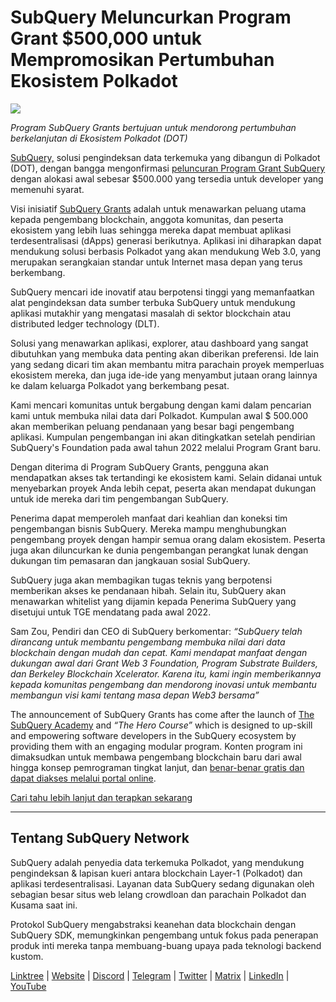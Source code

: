 # SubQuery Meluncurkan Program Grant $500,000 untuk Mempromosikan Pertumbuhan Ekosistem Polkadot

![](https://cdn-images-1.medium.com/max/800/1*LsQkybCuzuopypGKyKkPAA.png)

_Program SubQuery Grants bertujuan untuk mendorong pertumbuhan berkelanjutan di Ekosistem Polkadot (DOT)_

[SubQuery,](https://subquery.network/) solusi pengindeksan data terkemuka yang dibangun di Polkadot (DOT), dengan bangga mengonfirmasi [peluncuran Program Grant SubQuery](https://subquery.network/grants) dengan alokasi awal sebesar $500.000 yang tersedia untuk developer yang memenuhi syarat.

Visi inisiatif [SubQuery Grants](https://subquery.network/grants) adalah untuk menawarkan peluang utama kepada pengembang blockchain, anggota komunitas, dan peserta ekosistem yang lebih luas sehingga mereka dapat membuat aplikasi terdesentralisasi (dApps) generasi berikutnya. Aplikasi ini diharapkan dapat mendukung solusi berbasis Polkadot yang akan mendukung Web 3.0, yang merupakan serangkaian standar untuk Internet masa depan yang terus berkembang.

SubQuery mencari ide inovatif atau berpotensi tinggi yang memanfaatkan alat pengindeksan data sumber terbuka SubQuery untuk mendukung aplikasi mutakhir yang mengatasi masalah di sektor blockchain atau distributed ledger technology (DLT).

Solusi yang menawarkan aplikasi, explorer, atau dashboard yang sangat dibutuhkan yang membuka data penting akan diberikan preferensi. Ide lain yang sedang dicari tim akan membantu mitra parachain proyek memperluas ekosistem mereka, dan juga ide-ide yang menyambut jutaan orang lainnya ke dalam keluarga Polkadot yang berkembang pesat.

Kami mencari komunitas untuk bergabung dengan kami dalam pencarian kami untuk membuka nilai data dari Polkadot. Kumpulan awal $ 500.000 akan memberikan peluang pendanaan yang besar bagi pengembang aplikasi. Kumpulan pengembangan ini akan ditingkatkan setelah pendirian SubQuery's Foundation pada awal tahun 2022 melalui Program Grant baru.

Dengan diterima di Program SubQuery Grants, pengguna akan mendapatkan akses tak tertandingi ke ekosistem kami. Selain didanai untuk menyebarkan proyek Anda lebih cepat, peserta akan mendapat dukungan untuk ide mereka dari tim pengembangan SubQuery.

Penerima dapat memperoleh manfaat dari keahlian dan koneksi tim pengembangan bisnis SubQuery. Mereka mampu menghubungkan pengembang proyek dengan hampir semua orang dalam ekosistem. Peserta juga akan diluncurkan ke dunia pengembangan perangkat lunak dengan dukungan tim pemasaran dan jangkauan sosial SubQuery.

SubQuery juga akan membagikan tugas teknis yang berpotensi memberikan akses ke pendanaan hibah. Selain itu, SubQuery akan menawarkan whitelist yang dijamin kepada Penerima SubQuery yang disetujui untuk TGE mendatang pada awal 2022.

Sam Zou, Pendiri dan CEO di SubQuery berkomentar: _“SubQuery telah dirancang untuk membantu pengembang membuka nilai dari data blockchain dengan mudah dan cepat. Kami mendapat manfaat dengan dukungan awal dari Grant Web 3 Foundation, Program Substrate Builders, dan Berkeley Blockchain Xcelerator. Karena itu, kami ingin memberikannya kepada komunitas pengembang dan mendorong inovasi untuk membantu membangun visi kami tentang masa depan Web3 bersama”_

The announcement of SubQuery Grants has come after the launch of [The SubQuery Academy](./20211018-subquery-launches-the-subquery-academy.md) and _“The Hero Course”_ which is designed to up-skill and empowering software developers in the SubQuery ecosystem by providing them with an engaging modular program. Konten program ini dimaksudkan untuk membawa pengembang blockchain baru dari awal hingga konsep pemrograman tingkat lanjut, dan [benar-benar gratis dan dapat diakses melalui portal online](https://subquery.coassemble.com/unlock/dOKZW6O#/).

[Cari tahu lebih lanjut dan terapkan sekarang](https://subquery.network/grants)

---

## Tentang SubQuery Network

SubQuery adalah penyedia data terkemuka Polkadot, yang mendukung pengindeksan & lapisan kueri antara blockchain Layer-1 (Polkadot) dan aplikasi terdesentralisasi. Layanan data SubQuery sedang digunakan oleh sebagian besar situs web lelang crowdloan dan parachain Polkadot dan Kusama saat ini.

Protokol SubQuery mengabstraksi keanehan data blockchain dengan SubQuery SDK, memungkinkan pengembang untuk fokus pada penerapan produk inti mereka tanpa membuang-buang upaya pada teknologi backend kustom.

[Linktree](https://linktr.ee/subquerynetwork) | [Website](https://subquery.network/) | [Discord](https://discord.com/invite/78zg8aBSMG) | [Telegram](https://t.me/subquerynetwork) | [Twitter](https://twitter.com/subquerynetwork) | [Matrix](https://matrix.to/#/#subquery:matrix.org) | [LinkedIn](https://www.linkedin.com/company/subquery) | [YouTube](https://www.youtube.com/channel/UCi1a6NUUjegcLHDFLr7CqLw)

